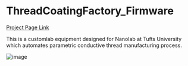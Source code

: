 # ThreadCoatingFactory_Firmware
[Project Page Link](https://egeozgul.com/filament-coating-factory/)

This is a customlab equipment designed for Nanolab at Tufts University which automates parametric conductive thread manufacturing process.

![image](smartSensingThread_factory_rotate.gif)
